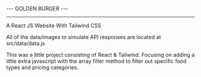 --- GOLDEN BURGER ---

------

A React JS Website With Tailwind CSS

All of the data/images to simulate API responses are located at src/data/data.js

This was a little project consisting of React & Tailwind. Focusing on adding a little extra javascript with the array filter method to filter out specific food types and pricing categories.
